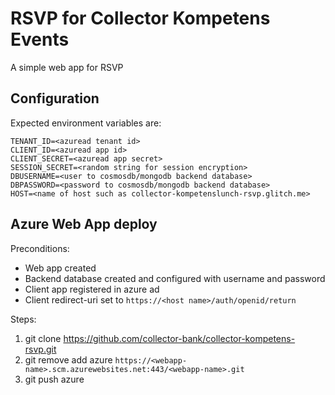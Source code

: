 RSVP for Collector Kompetens Events
===================================

A simple web app for RSVP

Configuration
---------------
Expected environment variables are:

```
TENANT_ID=<azuread tenant id>
CLIENT_ID=<azuread app id>
CLIENT_SECRET=<azuread app secret>
SESSION_SECRET=<random string for session encryption>
DBUSERNAME=<user to cosmosdb/mongodb backend database>
DBPASSWORD=<password to cosmosdb/mongodb backend database>
HOST=<name of host such as collector-kompetenslunch-rsvp.glitch.me>
```

Azure Web App deploy
---------------------

Preconditions: 
  * Web app created
  * Backend database created and configured with username and password
  * Client app registered in azure ad
  * Client redirect-uri set to `https://<host name>/auth/openid/return`

Steps:
  1. git clone https://github.com/collector-bank/collector-kompetens-rsvp.git
  2. git remove add azure `https://<webapp-name>.scm.azurewebsites.net:443/<webapp-name>.git`
  3. git push azure
